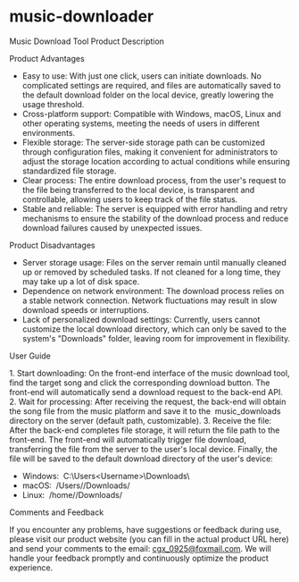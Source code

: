 # music-downloader
Music Download Tool Product Description
 
Product Advantages
 
- Easy to use: With just one click, users can initiate downloads. No complicated settings are required, and files are automatically saved to the default download folder on the local device, greatly lowering the usage threshold.
- Cross-platform support: Compatible with Windows, macOS, Linux and other operating systems, meeting the needs of users in different environments.
- Flexible storage: The server-side storage path can be customized through configuration files, making it convenient for administrators to adjust the storage location according to actual conditions while ensuring standardized file storage.
- Clear process: The entire download process, from the user's request to the file being transferred to the local device, is transparent and controllable, allowing users to keep track of the file status.
- Stable and reliable: The server is equipped with error handling and retry mechanisms to ensure the stability of the download process and reduce download failures caused by unexpected issues.
 
Product Disadvantages
 
- Server storage usage: Files on the server remain until manually cleaned up or removed by scheduled tasks. If not cleaned for a long time, they may take up a lot of disk space.
- Dependence on network environment: The download process relies on a stable network connection. Network fluctuations may result in slow download speeds or interruptions.
- Lack of personalized download settings: Currently, users cannot customize the local download directory, which can only be saved to the system's "Downloads" folder, leaving room for improvement in flexibility.
 
User Guide
 
1. Start downloading: On the front-end interface of the music download tool, find the target song and click the corresponding download button. The front-end will automatically send a download request to the back-end API.
2. Wait for processing: After receiving the request, the back-end will obtain the song file from the music platform and save it to the  music_downloads  directory on the server (default path, customizable).
3. Receive the file: After the back-end completes file storage, it will return the file path to the front-end. The front-end will automatically trigger file download, transferring the file from the server to the user's local device. Finally, the file will be saved to the default download directory of the user's device:
- Windows:  C:\Users\<Username>\Downloads\ 
- macOS:  /Users/<Username>/Downloads/ 
- Linux:  /home/<Username>/Downloads/ 
 
Comments and Feedback
 
If you encounter any problems, have suggestions or feedback during use, please visit our product website (you can fill in the actual product URL here) and send your comments to the email: cgx_0925@foxmail.com. We will handle your feedback promptly and continuously optimize the product experience.

